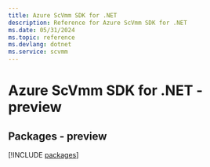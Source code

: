 ```yaml
---
title: Azure ScVmm SDK for .NET
description: Reference for Azure ScVmm SDK for .NET
ms.date: 05/31/2024
ms.topic: reference
ms.devlang: dotnet
ms.service: scvmm
---
```

# Azure ScVmm SDK for .NET - preview
## Packages - preview
[!INCLUDE [packages](scvmm-index.md)]